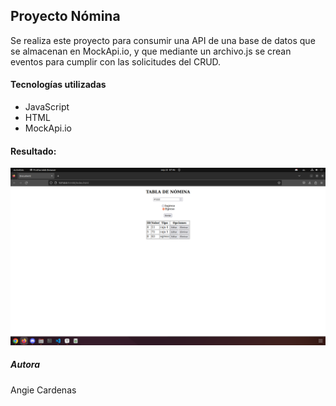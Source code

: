 
## Proyecto Nómina

Se realiza este proyecto para consumir una API de una base de datos que se almacenan en MockApi.io, y que mediante un archivo.js se crean eventos para cumplir con las solicitudes del CRUD. 

#### Tecnologías utilizadas

- JavaScript
- HTML
- MockApi.io

#### Resultado:

![](pagina.png)

##### Autora

Angie Cardenas

